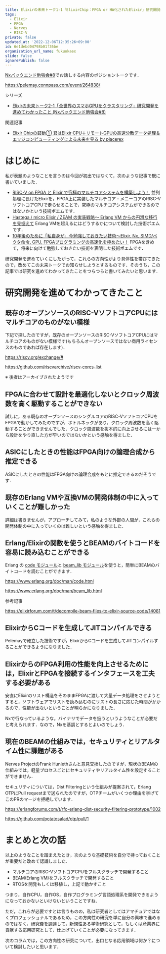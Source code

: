 ```yaml
---
title: Elixirの未来トーク1-1「ElixirChip：FPGA or HW化されたElixir」研究開発を進めてわかったこと (Nxバックエンド勉強会#8)
tags:
  - Elixir
  - FPGA
  - Nerves
  - RISC-V
private: false
updated_at: '2022-12-06T12:35:26+09:00'
id: 6e1debd04798b01f36be
organization_url_name: fukuokaex
slide: false
ignorePublish: false
---
```

[Nxバックエンド勉強会#8](https://pelemay.connpass.com/event/264838/)でお話しする内容のポジショントークです．

https://pelemay.connpass.com/event/264838/

シリーズ

* [Elixirの未来トーク2-1「全世界のスマホGPUをクラスタリング」研究開発を進めてわかったこと (Nxバックエンド勉強会#8)](https://qiita.com/zacky1972/items/9a080c90be00231dd863)

関連記事

* [Elixir Chipの鼓動① 君はElixir CPU＋リモートGPUの高速分散データ処理＆エッジコンピューティングによる未来を見る by piacerex](https://qiita.com/piacerex/items/b99baebf284243fb6d6b)


# はじめに

私が表題のようなことを言うのは今回が初出ではなくて，次のような記事で既に書いていました．

* [RISC-V on FPGA と Elixir で究極のマルチコアシステムを構築しよう！](https://qiita.com/zacky1972/items/05a1f4b340721605bfed) 並列処理に長けたElixirを，FPGA上に実装したマルチコア・メニーコアのRISC-VソフトコアCPUで走らせることで，究極のマルチコアシステムができるのではないかという技術ポエムです．
* [Hastega / micro Elixir / ZEAM の実装戦略〜 Erlang VM からの円滑な移行を見据えて](https://qiita.com/zacky1972/items/73bd91489fd5e08bbf16) Erlang VMを超えるにはどうするかについて検討した技術ポエムです．
* [10年後のために「私自身が」今勉強しておきたい技術〜Elixir, Nx, SIMD/ベクタ命令, GPU, FPGAプログラミングの高速化を極めたい！](https://qiita.com/zacky1972/items/16551040cc42696127fb) FPGAを含めて，将来に向けて勉強しておきたい技術を表明した技術ポエムです．

研究開発を進めていくにしたがって，これらの方向性がより具体性を帯びてきたので，改めてこの未来トークでお知らせしようとするものです．そのうち，この記事では研究を進めてわかってきたことをつらつらと書いてみたいと思います．

# 研究開発を進めてわかってきたこと

## 既存のオープンソースのRISC-VソフトコアCPUにはマルチコアのものがない模様

下記で探したのですが，既存のオープンソースのRISC-VソフトコアCPUにはマルチコアのものがない模様です(もちろんオープンソースではない商用ライセンスのものであれば存在します)．

https://riscv.org/exchange/#

https://github.com/riscvarchive/riscv-cores-list

※ 後者はアーカイブされたようです


## FPGAに合わせて設計を最適化しないとクロック周波数を高く駆動することができない

試しに，ある既存のオープンソースのシングルコアのRISC-VソフトコアCPUをFPGAで動かしてみたのですが，ボトルネックがあり，クロック周波数を高く駆動することができませんでした．クロック周波数を抜本的に向上させるには一から設計をやり直した方が早いのではないかという感触を得ました．


## ASICにしたときの性能はFPGA向けの論理合成から推定できる

ASICにしたときの性能はFPGA向けの論理合成をもとに推定できるのだそうです．

## 既存のErlang VMや互換VMの開発体制の中に入っていくことが難しかった

詳細は書きませんが，アプローチしてみて，私のような外部の人間が，これらの開発体制の中に入っていくのは難しいという感触を得ました．

## Erlang/Elixirの関数を使うとBEAMのバイトコードを容易に読み込むことができる

Erlang の [code モジュール](https://www.erlang.org/doc/man/code.html)と [beam_lib モジュール](https://www.erlang.org/doc/man/beam_lib.html)を使うと，簡単にBEAMのバイトコードを読むことができます．

https://www.erlang.org/doc/man/code.html

https://www.erlang.org/doc/man/beam_lib.html

参考記事

https://elixirforum.com/t/decompile-beam-files-to-elixir-source-code/14081


## ElixirからCコードを生成してJITコンパイルできる

Pelemayで確立した技術ですが，ElixirからCコードを生成してJITコンパイルすることができるようになりました．

## ElixirからのFPGA利用の性能を向上させるためには，ElixirとFPGAを接続するインタフェースを工夫する必要がある

安直にElixirのリスト構造をそのままFPGAに渡して大量データ処理をさせようとすると，ソフトウェアでリストを読み込むのにリストの長さに応じた時間がかかるので，性能が出ないということが明らかになりました．

Nxで行なっているような，バイナリでデータを扱うというようなことが必要だと考えられます．なので，Nxを基調とするとよいのでしょう．

## 現在のBEAMの仕組みでは，セキュリティとリアルタイム性に課題がある

Nerves ProjectのFrank Hunlethさんと意見交換したのですが，現状のBEAMの仕組みでは，軽量プロセスごとにセキュリティやリアルタイム性を設定することができません．

セキュリティについては，Dist Filteringという仕組みが提案されて，Erlang OTPにPull requestまで送られたのですが，OTPチームがいくつか理由を挙げてこのPRのマージを拒絶しています．

https://erlangforums.com/t/rfc-erlang-dist-security-filtering-prototype/1002

https://github.com/potatosalad/otp/pull/1


# まとめと次の話

以上のようなことを踏まえたとき，次のような基礎技術を自分で持っておくことが重要だと改めて認識しました．

* マルチコアのRISC-VソフトコアCPUをフルスクラッチで開発すること
* BEAM(Erlang VM)をフルスクラッチで開発すること
* RTOSを開発もしくは移植し，上記で動かすこと

つまり，自作CPU，自作OS，自作プログラミング言語処理系を開発できるようになっておかないといけないということですね．

ただ，これらが必要ですとは言うものの，私は研究者としてはアマチュアではなくプロフェッショナルであるため，この方向性の研究を単に自分の興味で進めるのではなく，研究費を調達して，新規性ある学術研究として，もしくは産業界に貢献する応用研究として，仕上げていくことが必要になってきます．

次のコラムでは，この方向性の研究について，出口となる応用領域は何か？について検討したいと思います．
